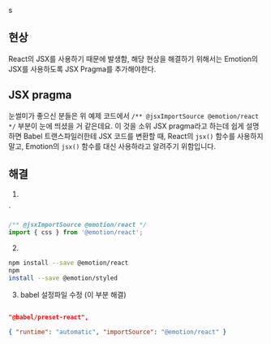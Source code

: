 s
## 현상
React의 JSX를 사용하기 때문에 발생함, 해당 현상을 해결하기 위해서는 Emotion의 JSX를 사용하도록 
JSX Pragma를 추가해야한다.

## JSX pragma
눈썰미가 좋으신 분들은 위 예제 코드에서 `/** @jsxImportSource @emotion/react */` 부분이 눈에 띄셨을 거 같은데요. 이 것을 소위 JSX pragma라고 하는데 쉽게 설명하면 Babel 트랜스파일러한테 JSX 코드를 변환할 때, React의 `jsx()` 함수를 사용하지 말고, Emotion의 `jsx()` 함수를 대신 사용하라고 알려주기 위함입니다.


## 해결 

1. 
`
```typescript 
/** @jsxImportSource @emotion/react */
import { css } from '@emotion/react';

```
2. 

```bash
npm install --save @emotion/react
npm
install --save @emotion/styled
```

3. babel 설정파일 수정 (이 부분 해결)
```json

"@babel/preset-react",

{ "runtime": "automatic", "importSource": "@emotion/react" }

```